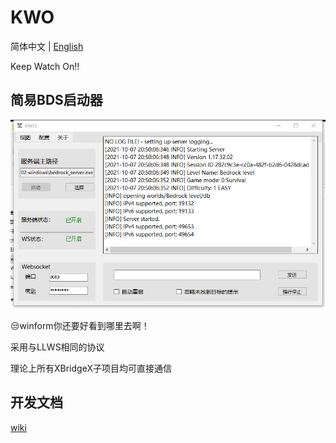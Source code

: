 # KWO

简体中文 | [English](https://github.com/XBridgeX/KWO/blob/master/README.en.md)

Keep Watch On!!

## 简易BDS启动器

![](https://github.com/XBridgeX/KWO/blob/master/image/screenshort.png)

😒winform你还要好看到哪里去啊！

采用与LLWS相同的协议

理论上所有XBridgeX子项目均可直接通信

## 开发文档

[wiki](https://github.com/XBridgeX/KWO/wiki)


